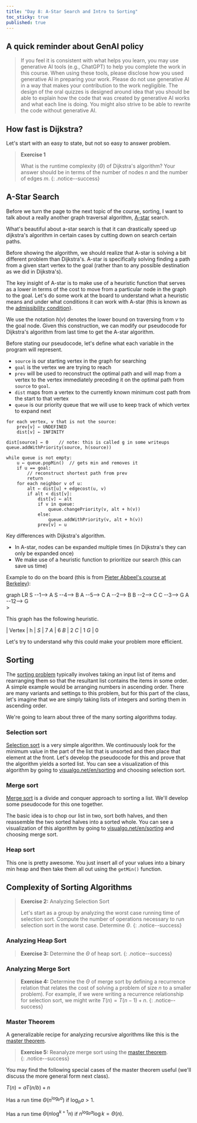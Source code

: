 ```yaml
---
title: "Day 8: A-Star Search and Intro to Sorting"
toc_sticky: true
published: true
---
```


## A quick reminder about GenAI policy

> If you feel it is consistent with what helps you learn, you may use generative AI tools (e.g., ChatGPT) to help you complete the work in this course.  When using these tools, please disclose how you used generative AI in preparing your work.  Please do not use generative AI in a way that makes your contribution to the work negligible.  The design of the oral quizzes is designed around idea that you should be able to explain how the code that was created by generative AI works and what each line is doing.  You might also strive to be able to rewrite the code without generative AI.

## How fast is Dijkstra?

Let's start with an easy to state, but not so easy to answer problem.

> **Exercise 1**
>
> What is the runtime complexity ($\Theta$) of Dijkstra's algorithm?  Your answer should be in terms of the number of nodes $n$ and the number of edges $m$.
{: .notice--success}


## A-Star Search

Before we turn the page to the next topic of the course, sorting, I want to talk about a really another graph traversal algorithm, [A-star](https://en.wikipedia.org/wiki/A*_search_algorithm) search.

What's beautiful about a-star search is that it can drastically speed up dijkstra's algorithm in certain cases by cutting down on search certain paths.

Before showing the algorithm, we should realize that A-star is solving a bit different problem than Dijkstra's.  A-star is specifically solving finding a path from a given start vertex to the goal (rather than to any possible destination as we did in Dijkstra's).

The key insight of A-star is to make use of a heuristic function that serves as a lower in terms of the cost to move from a particular node in the graph to the goal.  Let's do some work at the board to understand what a heuristic means and under what conditions it can work with A-star (this is known as the [admissibility condition](https://en.wikipedia.org/wiki/Admissible_heuristic)).

We use the notation $h(v)$ denotes the lower bound on traversing from $v$ to the goal node.  Given this construction, we can modify our pseudocode for Dijkstra's algorithm from last time to get the A-star algorithm.

Before stating our pseudocode, let's define what each variable in the program will represent.

* ``source`` is our starting vertex in the graph for searching
* ``goal`` is the vertex we are trying to reach
* ``prev`` will be used to reconstruct the optimal path and will map from a vertex to the vertex immediately preceding it on the optimal path from ``source`` to ``goal``.
* ``dist`` maps from a vertex to the currently known minimum cost path from the start to that vertex
* ``queue`` is our priority queue that we will use to keep track of which vertex to expand next

```
for each vertex, v that is not the source:
    prev[v] ← UNDEFINED
    dist[v] ← INFINITY

dist[source] ← 0    // note: this is called g in some writeups
queue.addWithPriority(source, h(source))

while queue is not empty:
    u ← queue.popMin()  // gets min and removes it
    if u == goal:
        // reconstruct shortest path from prev
        return
    for each neighbor v of u:
        alt ← dist[u] + edgecost(u, v)
        if alt < dist[v]:
            dist[v] ← alt
            if v in queue:
                queue.changePriority(v, alt + h(v))
            else:
                queue.addWithPriority(v, alt + h(v))
            prev[v] ← u
```

Key differences with Dijkstra's algorithm.
* In A-star, nodes can be expanded multiple times (in Dijkstra's they can only be expanded once)
* We make use of a heuristic function to prioritize our search (this can save us time)

Example to do on the board (this is from [Pieter Abbeel's course at Berkeley](https://www.youtube.com/watch?v=DhtSZhakyOo)):

<div class="mermaid">
graph LR
  S --1--> A
  S --4--> B
  A --5--> C
  A --2--> B
  B --2--> C
  C --3--> G
  A --12--> G
</div>>

This graph has the following heuristic.

| Vertex | h |
$S$ | 7
$A$ | 6
$B$ | 2
$C$ | 1
$G$ | 0

Let's try to understand why this could make your problem more efficient.

## Sorting

The [sorting problem](https://en.wikipedia.org/wiki/Sorting_algorithm) typically involves taking an input list of items and rearranging them so that the resultant list contains the items in some order.  A simple example would be arranging numbers in ascending order.  There are many variants and settings to this problem, but for this part of the class, let's imagine that we are simply taking lists of integers and sorting them in ascending order.

We're going to learn about three of the many sorting algorithms today.

### Selection sort

[Selection sort](https://en.wikipedia.org/wiki/Selection_sort) is a very simple algorithm.  We continuously look for the minimum value in the part of the list that is unsorted and then place that element at the front.  Let's develop the pseudocode for this and prove that the algorithm yields a sorted list.  You can see a visualization of this algorithm by going to [visualgo.net/en/sorting](https://visualgo.net/en/sorting) and choosing selection sort.

### Merge sort

[Merge sort](https://en.wikipedia.org/wiki/Merge_sort) is a divide and conquer approach to sorting a list.  We'll develop some pseudocode for this one together.

The basic idea is to chop our list in two, sort both halves, and then reassemble the two sorted halves into a sorted whole.  You can see a visualization of this algorithm by going to [visualgo.net/en/sorting](https://visualgo.net/en/sorting) and choosing merge sort.

### Heap sort

This one is pretty awesome.  You just insert all of your values into a binary min heap and then take them all out using the ``getMin()`` function.

## Complexity of Sorting Algorithms

> **Exercise 2:** Analyzing Selection Sort
>
> Let's start as a group by analyzing the worst case running time of selection sort.  Compute the number of operations necessary to run selection sort in the worst case.  Determine $\Theta$.
{: .notice--success}

### Analyzing Heap Sort

> **Exercise 3:** Determine the $\Theta$ of heap sort.
{: .notice--success}

### Analyzing Merge Sort

> **Exercise 4:** Determine the $\Theta$ of merge sort by defining a recurrence relation that relates the cost of solving a problem of size $n$ to a smaller problem).  For example, if we were writing a recurrence relationship for selection sort, we might write $T(n) = T(n-1) + n$.
{: .notice--success}

### Master Theorem

A generalizable recipe for analyzing recursive algorithms like this is the [master theorem](https://en.wikipedia.org/wiki/Master_theorem_(analysis_of_algorithms)).  

> **Exercise 5:** Reanalyze merge sort using the [master theorem](https://en.wikipedia.org/wiki/Master_theorem_(analysis_of_algorithms)).  
{: .notice--success}


You may find the following special cases of the master theorem useful (we'll discuss the more general form next class).

$T(n) = a T(n/b) + n$

Has a run time $\Theta(n^{\log_{b}{a}})$ if $\log_{b}{a} > 1$.

Has a run time $\Theta(n \log^{k+1} n)$ if $n^{\log_{b}{a}} \log{k} = \Theta(n)$.